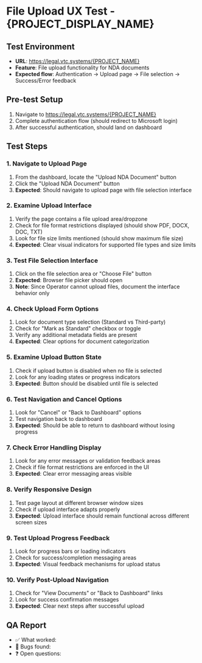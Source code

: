 # File Upload UX Test - {PROJECT_DISPLAY_NAME}

## Test Environment
- **URL**: https://legal.vtc.systems/{PROJECT_NAME}
- **Feature**: File upload functionality for NDA documents
- **Expected flow**: Authentication → Upload page → File selection → Success/Error feedback

## Pre-test Setup
1. Navigate to https://legal.vtc.systems/{PROJECT_NAME}
2. Complete authentication flow (should redirect to Microsoft login)
3. After successful authentication, should land on dashboard

## Test Steps

### 1. Navigate to Upload Page
1. From the dashboard, locate the "Upload NDA Document" button
2. Click the "Upload NDA Document" button
3. **Expected**: Should navigate to upload page with file selection interface

### 2. Examine Upload Interface
1. Verify the page contains a file upload area/dropzone
2. Check for file format restrictions displayed (should show PDF, DOCX, DOC, TXT)
3. Look for file size limits mentioned (should show maximum file size)
4. **Expected**: Clear visual indicators for supported file types and size limits

### 3. Test File Selection Interface
1. Click on the file selection area or "Choose File" button
2. **Expected**: Browser file picker should open
3. **Note**: Since Operator cannot upload files, document the interface behavior only

### 4. Check Upload Form Options
1. Look for document type selection (Standard vs Third-party)
2. Check for "Mark as Standard" checkbox or toggle
3. Verify any additional metadata fields are present
4. **Expected**: Clear options for document categorization

### 5. Examine Upload Button State
1. Check if upload button is disabled when no file is selected
2. Look for any loading states or progress indicators
3. **Expected**: Button should be disabled until file is selected

### 6. Test Navigation and Cancel Options
1. Look for "Cancel" or "Back to Dashboard" options
2. Test navigation back to dashboard
3. **Expected**: Should be able to return to dashboard without losing progress

### 7. Check Error Handling Display
1. Look for any error messages or validation feedback areas
2. Check if file format restrictions are enforced in the UI
3. **Expected**: Clear error messaging areas visible

### 8. Verify Responsive Design
1. Test page layout at different browser window sizes
2. Check if upload interface adapts properly
3. **Expected**: Upload interface should remain functional across different screen sizes

### 9. Test Upload Progress Feedback
1. Look for progress bars or loading indicators
2. Check for success/completion messaging areas
3. **Expected**: Visual feedback mechanisms for upload status

### 10. Verify Post-Upload Navigation
1. Check for "View Documents" or "Back to Dashboard" links
2. Look for success confirmation messages
3. **Expected**: Clear next steps after successful upload

## QA Report
- ✅ What worked: 
- 🐞 Bugs found: 
- ❓ Open questions: 